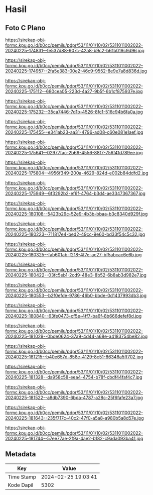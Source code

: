 # Hasil

## Foto C Plano

https://sirekap-obj-formc.kpu.go.id/b0cc/pemilu/pdpr/53/11/01/10/02/5311011002022-20240225-174831--fe537d88-907c-42a8-b9c2-b61b019c9d96.jpg

https://sirekap-obj-formc.kpu.go.id/b0cc/pemilu/pdpr/53/11/01/10/02/5311011002022-20240225-174957--2fa5e383-00e2-46c9-9552-8e9e7a8d836d.jpg

https://sirekap-obj-formc.kpu.go.id/b0cc/pemilu/pdpr/53/11/01/10/02/5311011002022-20240225-175112--680cea05-223d-4a27-9b5f-6b1cf875937e.jpg

https://sirekap-obj-formc.kpu.go.id/b0cc/pemilu/pdpr/53/11/01/10/02/5311011002022-20240225-175232--35ca7446-7d1b-4526-8fc1-516c94b6fa0a.jpg

https://sirekap-obj-formc.kpu.go.id/b0cc/pemilu/pdpr/53/11/01/10/02/5311011002022-20240225-175455--e341ab23-aa31-4796-ad08-c60e081e1aef.jpg

https://sirekap-obj-formc.kpu.go.id/b0cc/pemilu/pdpr/53/11/01/10/02/5311011002022-20240225-175641--02977fac-2b69-4556-88f7-756f41d789ee.jpg

https://sirekap-obj-formc.kpu.go.id/b0cc/pemilu/pdpr/53/11/01/10/02/5311011002022-20240225-175804--4956f349-200a-4629-824d-e002b84ddfd2.jpg

https://sirekap-obj-formc.kpu.go.id/b0cc/pemilu/pdpr/53/11/01/10/02/5311011002022-20240225-175949--6f3292b2-ef6f-4764-b3d4-ae3347367367.jpg

https://sirekap-obj-formc.kpu.go.id/b0cc/pemilu/pdpr/53/11/01/10/02/5311011002022-20240225-180108--5423b29c-52e9-4b3b-bbaa-b3c8340d929f.jpg

https://sirekap-obj-formc.kpu.go.id/b0cc/pemilu/pdpr/53/11/01/10/02/5311011002022-20240225-180223--711817e4-bed2-49cc-9e60-bd33f54c5c32.jpg

https://sirekap-obj-formc.kpu.go.id/b0cc/pemilu/pdpr/53/11/01/10/02/5311011002022-20240225-180325--fab601ab-f218-4f7e-ac27-bf5abcac6e6b.jpg

https://sirekap-obj-formc.kpu.go.id/b0cc/pemilu/pdpr/53/11/01/10/02/5311011002022-20240225-180422--03fc5eb1-2cd9-48e3-8b52-6b8ab3d982e7.jpg

https://sirekap-obj-formc.kpu.go.id/b0cc/pemilu/pdpr/53/11/01/10/02/5311011002022-20240225-180553--b2f0efde-9786-46b0-bbde-0d1437993db3.jpg

https://sirekap-obj-formc.kpu.go.id/b0cc/pemilu/pdpr/53/11/01/10/02/5311011002022-20240225-180840--63fe0473-cf5e-4ff7-ba6f-8b666defef8d.jpg

https://sirekap-obj-formc.kpu.go.id/b0cc/pemilu/pdpr/53/11/01/10/02/5311011002022-20240225-181029--0bde0624-37a9-4d44-a68e-a4183754be82.jpg

https://sirekap-obj-formc.kpu.go.id/b0cc/pemilu/pdpr/53/11/01/10/02/5311011002022-20240225-181215--b40e657d-858e-4129-8c51-86346a5ff702.jpg

https://sirekap-obj-formc.kpu.go.id/b0cc/pemilu/pdpr/53/11/01/10/02/5311011002022-20240225-181328--da958c58-eea4-4754-b78f-cbdf44faf4c7.jpg

https://sirekap-obj-formc.kpu.go.id/b0cc/pemilu/pdpr/53/11/01/10/02/5311011002022-20240225-181522--a8db7390-6bda-4787-a28c-25f6fafe23a7.jpg

https://sirekap-obj-formc.kpu.go.id/b0cc/pemilu/pdpr/53/11/01/10/02/5311011002022-20240225-181643--235f717c-40c2-47f0-a5a8-a980b5a8d57e.jpg

https://sirekap-obj-formc.kpu.go.id/b0cc/pemilu/pdpr/53/11/01/10/02/5311011002022-20240225-181744--57ee77ae-2f9a-4ae2-b182-c9ada093ba41.jpg


## Metadata

| Key        | Value               |
| ---------- | ------------------- |
| Time Stamp | 2024-02-25 19:03:41 |
| Kode Dapil | 5302                |



